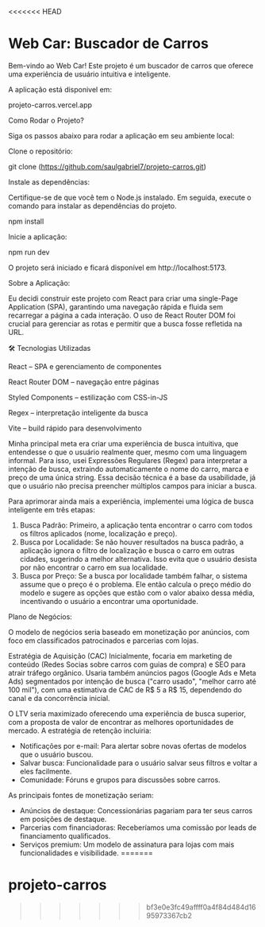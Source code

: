 <<<<<<< HEAD
# Web Car: Buscador de Carros 

Bem-vindo ao Web Car! Este projeto é um buscador de carros que oferece uma experiência de usuário intuitiva e inteligente.

A aplicação está disponivel em:

projeto-carros.vercel.app

Como Rodar o Projeto?

Siga os passos abaixo para rodar a aplicação em seu ambiente local:

Clone o repositório:

git clone (https://github.com/saulgabriel7/projeto-carros.git)

Instale as dependências:

Certifique-se de que você tem o Node.js instalado. Em seguida, execute o comando para instalar as dependências do projeto.

npm install

Inicie a aplicação:

npm run dev

O projeto será iniciado e ficará disponível em http://localhost:5173.

Sobre a Aplicação:

Eu decidi construir este projeto com React para criar uma single-Page Application (SPA), garantindo uma navegação rápida e fluida sem recarregar a página a cada interação. 
O uso de React Router DOM foi crucial para gerenciar as rotas e permitir que a busca fosse refletida na URL.

🛠️ Tecnologias Utilizadas

React
 – SPA e gerenciamento de componentes

React Router DOM
 – navegação entre páginas

Styled Components
 – estilização com CSS-in-JS

Regex
 – interpretação inteligente da busca

Vite
 – build rápido para desenvolvimento

Minha principal meta era criar uma experiência de busca intuitiva, que entendesse o que o usuário realmente quer, mesmo com uma linguagem informal. 
Para isso, usei Expressões Regulares (Regex) para interpretar a intenção de busca, extraindo automaticamente o nome do carro, marca e preço de uma única string. 
Essa decisão técnica é a base da usabilidade, já que o usuário não precisa preencher múltiplos campos para iniciar a busca.

Para aprimorar ainda mais a experiência, implementei uma lógica de busca inteligente em três etapas:

1.  Busca Padrão: Primeiro, a aplicação tenta encontrar o carro com todos os filtros aplicados (nome, localização e preço).
2.  Busca por Localidade: Se não houver resultados na busca padrão, a aplicação ignora o filtro de localização e busca o carro em outras cidades, sugerindo a melhor alternativa. 
Isso evita que o usuário desista por não encontrar o carro em sua localidade.
3.  Busca por Preço: Se a busca por localidade também falhar, o sistema assume que o preço é o problema. 
Ele então calcula o preço médio do modelo e sugere as opções que estão com o valor abaixo dessa média, incentivando o usuário a encontrar uma oportunidade.

Plano de Negócios:

O modelo de negócios seria baseado em monetização por anúncios, com foco em classificados patrocinados e parcerias com lojas.

Estratégia de Aquisição (CAC)
Inicialmente, focaria em marketing de conteúdo (Redes Socias sobre carros com guias de compra) e SEO para atrair tráfego orgânico. 
Usaria também anúncios pagos (Google Ads e Meta Ads) segmentados por intenção de busca ("carro usado", "melhor carro até 100 mil"), com uma estimativa de CAC de R$ 5 a R$ 15, dependendo do canal e da concorrência inicial.

O LTV seria maximizado oferecendo uma experiência de busca superior, com a proposta de valor de encontrar as melhores oportunidades de mercado.
A estratégia de retenção incluiria:
- Notificações por e-mail: Para alertar sobre novas ofertas de modelos que o usuário buscou.
- Salvar busca: Funcionalidade para o usuário salvar seus filtros e voltar a eles facilmente.
- Comunidade: Fóruns e grupos para discussões sobre carros.

As principais fontes de monetização seriam:
- Anúncios de destaque: Concessionárias pagariam para ter seus carros em posições de destaque.
- Parcerias com financiadoras: Receberíamos uma comissão por leads de financiamento qualificados.
- Serviços premium: Um modelo de assinatura para lojas com mais funcionalidades e visibilidade.
=======
# projeto-carros
>>>>>>> bf3e0e3fc49affff0a4f84d484d1695973367cb2
